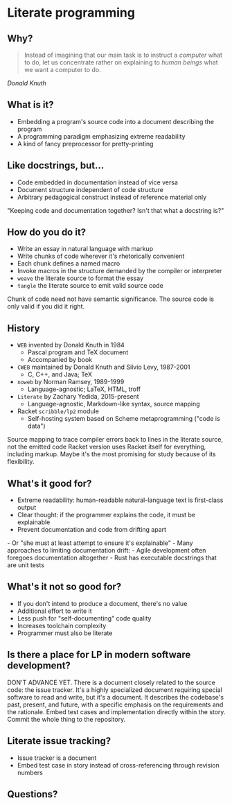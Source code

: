 # Literate programming

## Why?

> Instead of imagining that our main task is to instruct a _computer_ what to do,
> let us concentrate rather on explaining to _human beings_ what we want a computer to do.
>
<cite>Donald Knuth</cite>

## What is it?

- Embedding a program's source code into a document describing the program
- A programming paradigm emphasizing extreme readability
- A kind of fancy preprocessor for pretty-printing

## Like docstrings, but...

- Code embedded in documentation instead of vice versa
- Document structure independent of code structure
- Arbitrary pedagogical construct instead of reference material only

<div class="notes">
  "Keeping code and documentation together? Isn't that what a docstring is?"
</div>

## How do you do it?

- Write an essay in natural language with markup
- Write chunks of code wherever it's rhetorically convenient
- Each chunk defines a named macro
- Invoke macros in the structure demanded by the compiler or interpreter
- `weave` the literate source to format the essay
- `tangle` the literate source to emit valid source code

<div class="notes">
  Chunk of code need not have semantic significance.
The source code is only valid if you did it right.
</div>

## History

- `WEB` invented by Donald Knuth in 1984 
  - Pascal program and TeX document
  - Accompanied by book
- `CWEB` maintained by Donald Knuth and Silvio Levy, 1987-2001
  - C, C++, and Java; TeX
- `noweb` by Norman Ramsey, 1989-1999
  - Language-agnostic; LaTeX, HTML, troff
- `Literate` by Zachary Yedida, 2015-present
  - Language-agnostic, Markdown-like syntax, source mapping
- Racket `scribble/lp2` module
  - Self-hosting system based on Scheme metaprogramming ("code is data")

<div class="notes">
  Source mapping to trace compiler errors back to lines in the literate source, not the emitted code
  Racket version uses Racket itself for everything, including markup. Maybe it's the most promising for study because of its flexibility.
</div>

## What's it good for?

- Extreme readability: human-readable natural-language text is first-class output
- Clear thought: if the programmer explains the code, it must be explainable
- Prevent documentation and code from drifting apart

<div class="notes">
  - Or "she must at least attempt to ensure it's explainable"
  - Many approaches to limiting documentation drift:
    - Agile development often foregoes documentation altogether
    - Rust has executable docstrings that are unit tests
</div>

## What's it not so good for?

- If you don't intend to produce a document, there's no value
- Additional effort to write it
- Less push for "self-documenting" code quality
- Increases toolchain complexity
- Programmer must also be literate

## Is there a place for LP in modern software development?

<div class="notes">
DON'T ADVANCE YET.
There is a document closely related to the source code: the issue tracker.
It's a highly specialized document requiring special software to read and write, but it's a document.
It describes the codebase's past, present, and future, with a specific emphasis on the requirements and the rationale.
Embed test cases and implementation directly within the story.
Commit the whole thing to the repository.
</div>

## Literate issue tracking?

- Issue tracker is a document
- Embed test case in story instead of cross-referencing through revision numbers

## Questions?
